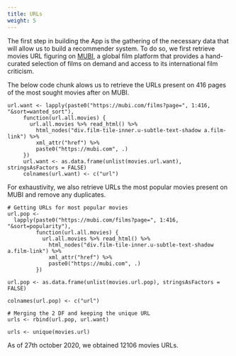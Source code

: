```yaml
---
title: URLs
weight: 5
---
```


The first step in building the App is the gathering of the necessary data that will allow us to build a recommender system. To do so, we first retrieve movies URL figuring on [MUBI](https://mubi.com/), a global film platform that provides a hand-curated selection of films on demand and access to its international film criticism.

The below code chunk alows us to retrieve the URLs present on 416 pages of the most sought movies after on MUBI.

    url.want <- lapply(paste0("https://mubi.com/films?page=", 1:416, "&sort=wanted_sort"),
         function(url.all.movies) {
           url.all.movies %>% read_html() %>%
             html_nodes("div.film-tile-inner.u-subtle-text-shadow a.film-link") %>%
             xml_attr("href") %>%
             paste0("https://mubi.com", .)
         })
         url.want <- as.data.frame(unlist(movies.url.want), stringsAsFactors = FALSE)
         colnames(url.want) <- c("url")

For exhaustivity, we also retrieve URLs the most popular movies present on MUBI and remove any duplicates.

    # Getting URLs for most popular movies
    url.pop <-
      lapply(paste0("https://mubi.com/films?page=", 1:416, "&sort=popularity"),
             function(url.all.movies) {
               url.all.movies %>% read_html() %>%
                 html_nodes("div.film-tile-inner.u-subtle-text-shadow a.film-link") %>%
                 xml_attr("href") %>%
                 paste0("https://mubi.com", .)
             })
    
    url.pop <- as.data.frame(unlist(movies.url.pop), stringsAsFactors = FALSE)
    
    colnames(url.pop) <- c("url")
    
    # Merging the 2 DF and keeping the unique URL
    urls <- rbind(url.pop, url.want)

    urls <- unique(movies.url)
    
As of 27th october 2020, we obtained 12106 movies URLs.
